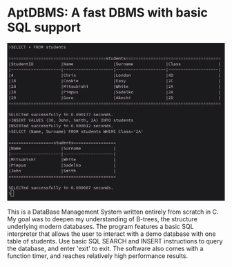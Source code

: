 # AptDBMS: A fast DBMS with basic SQL support

![screenshot](screenshot.png)

This is a DataBase Management System written entirely from scratch in C. My goal was to deepen my understanding of B-trees, the structure underlying modern databases. The program features a basic SQL interpreter that allows the user to interact with a demo database with one table of students. Use basic SQL SEARCH and INSERT instructions to query the database, and enter 'exit' to exit. The software also comes with a function timer, and reaches relatively high performance results.
